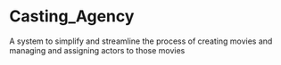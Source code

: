 # Casting_Agency
A system to simplify and streamline the process of creating movies and managing and assigning actors to those movies
